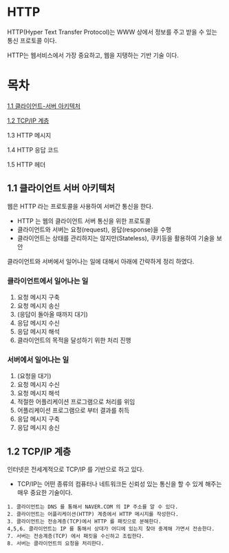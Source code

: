 # HTTP
HTTP(Hyper Text Transfer Protocol)는 WWW 상에서 정보를 주고 받을 수 있는 통신 프로토콜 이다.

HTTP는 웹서비스에서 가장 중요하고, 웹을 지탱하는 기반 기술 이다.

# 목차

[1.1 클라이언트-서버 아키텍처](#1.1-클라이언트-서버-아키텍처)

[1.2 TCP/IP 계층](#1.2-tcp/ip-계층)

1.3 HTTP 메시지

1.4 HTTP 응답 코드

1.5 HTTP 헤더


## 1.1 클라이언트 서버 아키텍처
웹은 HTTP 라는 프로토콜을 사용하여 서버간 통신을 한다.

- HTTP 는 웹의 클라이언트 서버 통신을 위한 프로토콜
- 클라이언트와 서버는 요청(request), 응답(response)을 수행
- 클라이언트는 상태를 관리하지는 않지만(Stateless), 쿠키등을 활용하여 기술을 보안

클라이언트와 서버에서 일어나는 일에 대해서 아래에 간략하게 정리 하였다.

### 클라이언트에서 일어나는 일
1. 요청 메시지 구축
2. 요청 메시지 송신
3. (응답이 돌아올 때까지 대기)
4. 응답 메시지 수신
5. 응답 메시지 해석
6. 클라이언트의 목적을 달성하기 위한 처리 진행

### 서버에서 일어나는 일
1. (요청을 대기)
2. 요청 메시지 수신
3. 요청 메시지 해석
4. 적절한 어플리케이션 프로그램으로 처리를 위임
5. 어플리케이션 프로그램으로 부터 결과를 취득
6. 응답 메시지 구축
7. 응답 메시지 송신

## 1.2 TCP/IP 계층
인터넷은 전세계적으로 TCP/IP 를 기반으로 하고 있다. 

- TCP/IP는 어떤 종류의 컴퓨터나 네트워크든 신뢰성 있는 통신을 할 수 있게 해주는 매우 중요한 기술이다.
~~~
1. 클라이언트는 DNS 를 통해서 NAVER.COM 의 IP 주소를 알 수 있다.
2. 클라이언트는 어플리케이션(HTTP) 계층에서 HTTP 메시지를 작성한다.
3. 클라이언트는 전송계층(TCP)에서 HTTP 를 패킷으로 분해한다.
4,5,6. 클라이언트는 IP 를 통해서 상대가 어디에 있는지 찾아 중계해 가면서 전송한다.
7. 서버는 전송계층(TCP) 에서 패킷을 수신하고 조립한다.
8. 서버는 클라이언트의 요청을 처리한다.
~~~
